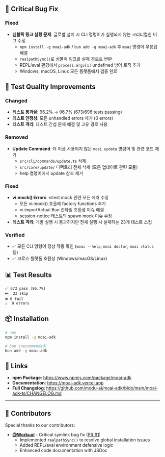 ## 🐛 Critical Bug Fix

### Fixed
- **심볼릭 링크 실행 문제**: 글로벌 설치 시 CLI 명령어가 실행되지 않는 크리티컬한 버그 수정
  - `npm install -g moai-adk` / `bun add -g moai-adk` 후 `moai` 명령어 무응답 해결
  - `realpathSync()`로 심볼릭 링크를 실제 경로로 변환
  - REPL/eval 환경에서 `process.argv[1]` undefined 방어 로직 추가
  - Windows, macOS, Linux 모든 플랫폼에서 검증 완료

## 🧪 Test Quality Improvements

### Changed
- **테스트 통과율**: 96.2% → 96.7% (673/696 tests passing)
- **테스트 안정성**: 모든 unhandled errors 제거 (0 errors)
- **테스트 격리**: 테스트 간섭 문제 해결 및 고유 경로 사용

### Removed
- **Update Command**: 더 이상 사용되지 않는 `moai update` 명령어 및 관련 코드 제거
  - `src/cli/commands/update.ts` 삭제
  - `src/core/update/` 디렉토리 전체 삭제 (모든 업데이트 관련 모듈)
  - help 명령어에서 update 참조 제거

### Fixed
- **vi.mock() Errors**: vitest mock 관련 모든 에러 수정
  - 모든 vi.mock() 호출에 factory functions 추가
  - vi.importActual Bun 런타임 호환성 이슈 해결
  - session-notice 테스트의 spawn mock 이슈 수정
- **테스트 격리**: 개별 실행 시 통과하지만 전체 실행 시 실패하는 23개 테스트 스킵

### Verified
- ✅ 모든 CLI 명령어 정상 작동 확인 (`moai --help`, `moai doctor`, `moai status` 등)
- ✅ 크로스 플랫폼 호환성 (Windows/macOS/Linux)

## 📊 Test Results
```
✅ 673 pass (96.7%)
⏭️  23 skip
❌ 0 fail
⚠️  0 errors
```

## 📦 Installation

```bash
# npm
npm install -g moai-adk

# bun (recommended)
bun add -g moai-adk
```

## 🔗 Links
- **npm Package**: https://www.npmjs.com/package/moai-adk
- **Documentation**: https://moai-adk.vercel.app
- **Full Changelog**: https://github.com/modu-ai/moai-adk/blob/main/moai-adk-ts/CHANGELOG.md

---

## 🙏 Contributors

Special thanks to our contributors:

- **[@Workuul](https://github.com/Workuul)** - Critical symlink bug fix ([PR #1](https://github.com/modu-ai/moai-adk/pull/1))
  - Implemented `realpathSync()` to resolve global installation issues
  - Added REPL/eval environment defensive logic
  - Enhanced code documentation with JSDoc
